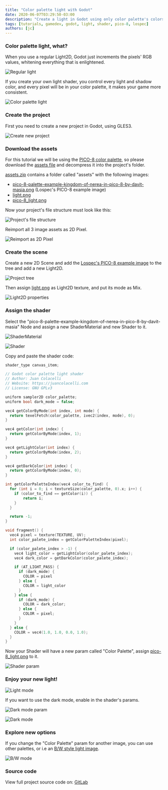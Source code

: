 ```yaml
---
title: "Color palette light with Godot"
date: 2020-06-07T03:29:50-03:00
description: "Create a light in Godot using only color palette's colors"
tags: [tutorials, gamedev, godot, light, shader, pico-8, lospec]
authors: [jc]
---
```


### Color palette light, what?

When you use a regular Light2D, Godot just increments the pixels' RGB values, whitening everything that is enlightened.

![Regular light](regular_light2d.png)

If you create your own light shader, you control every light and shadow color, and every pixel will be in your color palette, it makes your game more consistent.

![Color palette light](thumbnail.png)


### Create the project

First you need to create a new project in Godot, using GLES3.

![Create new project](create_new_project.png)


### Download the assets

For this tutorial we will be using the [PICO-8 color palette](https://lospec.com/palette-list/pico-8), so please download the [assets file](assets.zip) and decompress it into the project's folder.

[assets.zip](assets.zip) contains a folder called "assets" with the following images:

- [pico-8-palette-example-kingdom-of-nerea-in-pico-8-by-davit-masia.png](assets/pico-8-palette-example-kingdom-of-nerea-in-pico-8-by-davit-masia.png) (Lospec's PICO-8 example image)
- [light.png](assets/light.png)
- [pico-8_light.png](assets/pico-8_light.png)

Now your project's file structure must look like this:

![Project's file structure](file_structure.png)

Reimport all 3 image assets as 2D Pixel.

![Reimport as 2D Pixel](reimport_2d_pixel.png)


### Create the scene

Create a new 2D Scene and add the [Lospec's PICO-8 example image](assets/palette-list/pico-8-palette-example-kingdom-of-nerea-in-pico-8-by-davit-masia.png) to the tree and add a new Light2D.

![Project tree](project_tree.png)

Then assign [light.png](assets/light.png) as Light2D texture, and put its mode as Mix.

![Light2D properties](light2d_properties.png)


### Assign the shader

Select the "pico-8-palette-example-kingdom-of-nerea-in-pico-8-by-davit-masia" Node and assign a new ShaderMaterial and new Shader to it.

![ShaderMaterial](shader_material.png)

![Shader](shader.png)

Copy and paste the shader code:

```c
shader_type canvas_item;

// Godot color palette light shader
// Author: Juan Colacelli
// Website: https://juancolacelli.com
// License: GNU GPLv3

uniform sampler2D color_palette;
uniform bool dark_mode = false;

vec4 getColorByMode(int index, int mode) {
  return texelFetch(color_palette, ivec2(index, mode), 0);
}

vec4 getColor(int index) {
  return getColorByMode(index, 1);
}

vec4 getLightColor(int index) {
  return getColorByMode(index, 2);
}

vec4 getDarkColor(int index) {
  return getColorByMode(index, 0);
}

int getColorPaletteIndex(vec4 color_to_find) {
  for (int i = 0; i < textureSize(color_palette, 0).x; i++) {
    if (color_to_find == getColor(i)) {
        return i;
    }
  }

  return -1;
}

void fragment() {
  vec4 pixel = texture(TEXTURE, UV);
  int color_palete_index = getColorPaletteIndex(pixel);

  if (color_palete_index > -1) {
    vec4 light_color = getLightColor(color_palete_index);
    vec4 dark_color = getDarkColor(color_palete_index);

    if (AT_LIGHT_PASS) {
      if (dark_mode) {
        COLOR = pixel
      } else {
        COLOR = light_color
      }
    } else {
      if (dark_mode) {
        COLOR = dark_color;
      } else {
        COLOR = pixel;
      }
    }
  } else {
    COLOR = vec4(1.0, 1.0, 0.0, 1.0);
  }
}
```

Now your Shader will have a new param called "Color Palette", assign [pico-8_light.png](assets/pico-8_light.png) to it.

![Shader param](shader_param.png)


### Enjoy your new light!

![Light mode](light_mode.png)

If you want to use the dark mode, enable in the shader's params.

![Dark mode param](dark_mode_param.png)

![Dark mode](dark_mode.png)


### Explore new options

If you change the "Color Palette" param for another image, you can use other palettes, or i.e an [B/W style light image](assets/pico-8_palette_bw.png).

![B/W mode](bw_mode.png)


### Source code

View full project source code on: [GitLab](https://gitlab.com/juancolacelli/juancolacelli.com_tutorials/-/tree/master/00001-color-palette-light-with-godot)
